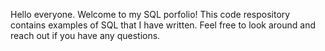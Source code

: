 Hello everyone. Welcome to my SQL porfolio! This code respository contains examples of SQL that I have written. Feel free to look around and reach out if you have any questions. 
